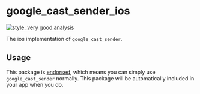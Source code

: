 # google_cast_sender_ios

[![style: very good analysis][very_good_analysis_badge]][very_good_analysis_link]

The ios implementation of `google_cast_sender`.

## Usage

This package is [endorsed][endorsed_link], which means you can simply use `google_cast_sender`
normally. This package will be automatically included in your app when you do.

[endorsed_link]: https://flutter.dev/docs/development/packages-and-plugins/developing-packages#endorsed-federated-plugin
[very_good_analysis_badge]: https://img.shields.io/badge/style-very_good_analysis-B22C89.svg
[very_good_analysis_link]: https://pub.dev/packages/very_good_analysis